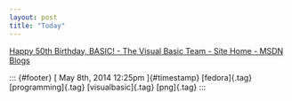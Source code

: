 ```yaml
---
layout: post
title: "Today"
---
```



[Happy 50th Birthday, BASIC! - The Visual Basic Team - Site Home - MSDN
Blogs](%20https://t.umblr.com/redirect?z=http%3A%2F%2Fblogs.msdn.com%2Fb%2Fvbteam%2Farchive%2F2014%2F05%2F01%2Fhappy-50th-birthday-basic.aspx&t=NmIyZTY4MWU5ODMyOTZkNDc1MDRmM2E1YjMwNzY0MjJiYTBmODI4YSxiRE9NQTRtdw%3D%3D&b=t%3Af-JKqRHWTpWK1DKXwqj3Yg&p=https%3A%2F%2Fdummdida.tumblr.com%2Fpost%2F85109906000%2Fhappy-50th-birthday-basic-the-visual-basic&m=1)

::: {#footer}
[ May 8th, 2014 12:25pm ]{#timestamp} [fedora]{.tag} [programming]{.tag}
[visualbasic]{.tag} [png]{.tag}
:::
